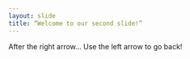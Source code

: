 ```yaml
---
layout: slide
title: “Welcome to our second slide!”
---
```

After the right arrow...
Use the left arrow to go back!
